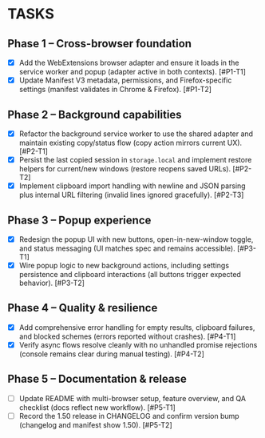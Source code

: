 # TASKS

## Phase 1 – Cross-browser foundation
- [x] Add the WebExtensions browser adapter and ensure it loads in the service worker and popup (adapter active in both contexts). [#P1-T1]
- [x] Update Manifest V3 metadata, permissions, and Firefox-specific settings (manifest validates in Chrome & Firefox). [#P1-T2]

## Phase 2 – Background capabilities
- [x] Refactor the background service worker to use the shared adapter and maintain existing copy/status flow (copy action mirrors current UX). [#P2-T1]
- [x] Persist the last copied session in `storage.local` and implement restore helpers for current/new windows (restore reopens saved URLs). [#P2-T2]
- [x] Implement clipboard import handling with newline and JSON parsing plus internal URL filtering (invalid lines ignored gracefully). [#P2-T3]

## Phase 3 – Popup experience
- [x] Redesign the popup UI with new buttons, open-in-new-window toggle, and status messaging (UI matches spec and remains accessible). [#P3-T1]
- [x] Wire popup logic to new background actions, including settings persistence and clipboard interactions (all buttons trigger expected behavior). [#P3-T2]

## Phase 4 – Quality & resilience
- [x] Add comprehensive error handling for empty results, clipboard failures, and blocked schemes (errors reported without crashes). [#P4-T1]
- [x] Verify async flows resolve cleanly with no unhandled promise rejections (console remains clear during manual testing). [#P4-T2]

## Phase 5 – Documentation & release
- [ ] Update README with multi-browser setup, feature overview, and QA checklist (docs reflect new workflow). [#P5-T1]
- [ ] Record the 1.50 release in CHANGELOG and confirm version bump (changelog and manifest show 1.50). [#P5-T2]
